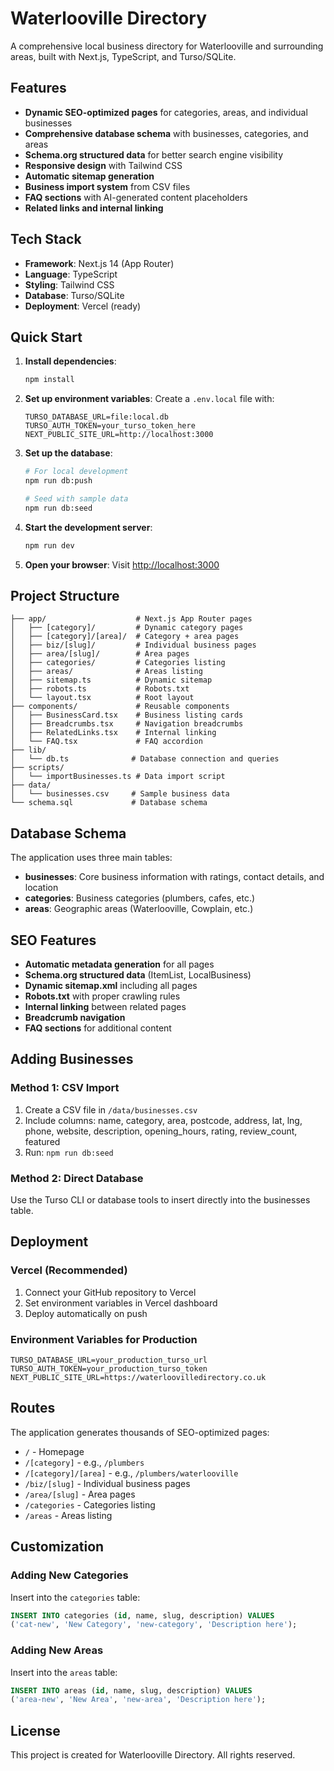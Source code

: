 # Waterlooville Directory

A comprehensive local business directory for Waterlooville and surrounding areas, built with Next.js, TypeScript, and Turso/SQLite.

## Features

- **Dynamic SEO-optimized pages** for categories, areas, and individual businesses
- **Comprehensive database schema** with businesses, categories, and areas
- **Schema.org structured data** for better search engine visibility
- **Responsive design** with Tailwind CSS
- **Automatic sitemap generation**
- **Business import system** from CSV files
- **FAQ sections** with AI-generated content placeholders
- **Related links and internal linking**

## Tech Stack

- **Framework**: Next.js 14 (App Router)
- **Language**: TypeScript
- **Styling**: Tailwind CSS
- **Database**: Turso/SQLite
- **Deployment**: Vercel (ready)

## Quick Start

1. **Install dependencies**:
   ```bash
   npm install
   ```

2. **Set up environment variables**:
   Create a `.env.local` file with:
   ```
   TURSO_DATABASE_URL=file:local.db
   TURSO_AUTH_TOKEN=your_turso_token_here
   NEXT_PUBLIC_SITE_URL=http://localhost:3000
   ```

3. **Set up the database**:
   ```bash
   # For local development
   npm run db:push
   
   # Seed with sample data
   npm run db:seed
   ```

4. **Start the development server**:
   ```bash
   npm run dev
   ```

5. **Open your browser**:
   Visit [http://localhost:3000](http://localhost:3000)

## Project Structure

```
├── app/                    # Next.js App Router pages
│   ├── [category]/         # Dynamic category pages
│   ├── [category]/[area]/  # Category + area pages
│   ├── biz/[slug]/         # Individual business pages
│   ├── area/[slug]/        # Area pages
│   ├── categories/         # Categories listing
│   ├── areas/              # Areas listing
│   ├── sitemap.ts          # Dynamic sitemap
│   ├── robots.ts           # Robots.txt
│   └── layout.tsx          # Root layout
├── components/             # Reusable components
│   ├── BusinessCard.tsx    # Business listing cards
│   ├── Breadcrumbs.tsx     # Navigation breadcrumbs
│   ├── RelatedLinks.tsx    # Internal linking
│   └── FAQ.tsx             # FAQ accordion
├── lib/
│   └── db.ts              # Database connection and queries
├── scripts/
│   └── importBusinesses.ts # Data import script
├── data/
│   └── businesses.csv     # Sample business data
└── schema.sql             # Database schema
```

## Database Schema

The application uses three main tables:

- **businesses**: Core business information with ratings, contact details, and location
- **categories**: Business categories (plumbers, cafes, etc.)
- **areas**: Geographic areas (Waterlooville, Cowplain, etc.)

## SEO Features

- **Automatic metadata generation** for all pages
- **Schema.org structured data** (ItemList, LocalBusiness)
- **Dynamic sitemap.xml** including all pages
- **Robots.txt** with proper crawling rules
- **Internal linking** between related pages
- **Breadcrumb navigation**
- **FAQ sections** for additional content

## Adding Businesses

### Method 1: CSV Import
1. Create a CSV file in `/data/businesses.csv`
2. Include columns: name, category, area, postcode, address, lat, lng, phone, website, description, opening_hours, rating, review_count, featured
3. Run: `npm run db:seed`

### Method 2: Direct Database
Use the Turso CLI or database tools to insert directly into the businesses table.

## Deployment

### Vercel (Recommended)
1. Connect your GitHub repository to Vercel
2. Set environment variables in Vercel dashboard
3. Deploy automatically on push

### Environment Variables for Production
```
TURSO_DATABASE_URL=your_production_turso_url
TURSO_AUTH_TOKEN=your_production_turso_token
NEXT_PUBLIC_SITE_URL=https://waterloovilledirectory.co.uk
```

## Routes

The application generates thousands of SEO-optimized pages:

- `/` - Homepage
- `/[category]` - e.g., `/plumbers`
- `/[category]/[area]` - e.g., `/plumbers/waterlooville`
- `/biz/[slug]` - Individual business pages
- `/area/[slug]` - Area pages
- `/categories` - Categories listing
- `/areas` - Areas listing

## Customization

### Adding New Categories
Insert into the `categories` table:
```sql
INSERT INTO categories (id, name, slug, description) VALUES 
('cat-new', 'New Category', 'new-category', 'Description here');
```

### Adding New Areas
Insert into the `areas` table:
```sql
INSERT INTO areas (id, name, slug, description) VALUES 
('area-new', 'New Area', 'new-area', 'Description here');
```

## License

This project is created for Waterlooville Directory. All rights reserved.


